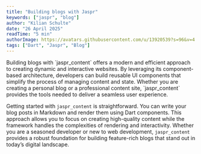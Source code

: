 ```yaml
---
title: "Building blogs with Jaspr"
keywords: ["jaspr", "blog"]
author: "Kilian Schulte"
date: "26 April 2025"
readTime: "5 min"
authorImage: https://avatars.githubusercontent.com/u/13920539?s=96&v=4
tags: ["Dart", "Jaspr", "Blog"]
---
```


<DropCap />
Building blogs with `jaspr_content` offers a modern and efficient approach to creating dynamic and interactive websites. By leveraging its component-based architecture, developers can build reusable UI components that simplify the process of managing content and state. Whether you are creating a personal blog or a professional content site, `jaspr_content` provides the tools needed to deliver a seamless user experience.

<PostBreak />

Getting started with `jaspr_content` is straightforward. You can write your blog posts in Markdown and render them using Dart components. This approach allows you to focus on creating high-quality content while the framework handles the complexities of rendering and interactivity. Whether you are a seasoned developer or new to web development, `jaspr_content` provides a robust foundation for building feature-rich blogs that stand out in today’s digital landscape.

